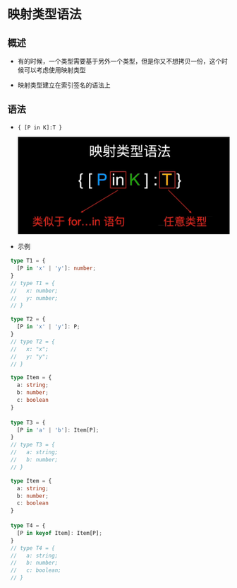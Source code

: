 # 映射类型语法

## 概述

+ 有的时候，一个类型需要基于另外一个类型，但是你又不想拷贝一份，这个时候可以考虑使用映射类型

+ 映射类型建立在索引签名的语法上

## 语法

+ `{ [P in K]:T }`

  ![](image/image_N_fenqDURN.png)

+ 示例

 ```ts
  type T1 = {
    [P in 'x' | 'y']: number;
  }
  // type T1 = {
  //   x: number;
  //   y: number;
  // }
  ```

 ```ts
  type T2 = {
    [P in 'x' | 'y']: P;
  }
  // type T2 = {
  //   x: "x";
  //   y: "y";
  // }
  ```

 ```ts
  type Item = {
    a: string;
    b: number;
    c: boolean
  }

  type T3 = {
    [P in 'a' | 'b']: Item[P];
  }
  // type T3 = {
  //   a: string;
  //   b: number;
  // }
  ```

 ```ts
  type Item = {
    a: string;
    b: number;
    c: boolean
  }

  type T4 = {
    [P in keyof Item]: Item[P];
  }
  // type T4 = {
  //   a: string;
  //   b: number;
  //   c: boolean;
  // }
  ```
